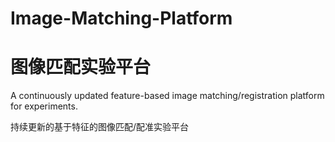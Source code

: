 # Image-Matching-Platform
# 图像匹配实验平台
A continuously updated feature-based image matching/registration platform for experiments.

持续更新的基于特征的图像匹配/配准实验平台
